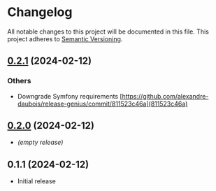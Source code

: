 # Changelog

All notable changes to this project will be documented in this file.
This project adheres to [Semantic Versioning](https://semver.org/spec/v2.0.0.html).

## [0.2.1](https://github.com/alexandre-daubois/release-genius/compare/0.2.0...0.2.1) (2024-02-12)

### Others

 * Downgrade Symfony requirements [https://github.com/alexandre-daubois/release-genius/commit/811523c46a](811523c46a)


## [0.2.0](https://github.com/alexandre-daubois/release-genius/compare/0.1.1...0.2.0) (2024-02-12)

 * _(empty release)_

## 0.1.1 (2024-02-12)

 * Initial release
